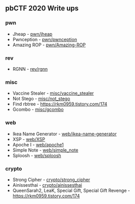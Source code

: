 ## pbCTF 2020 Write ups

### pwn
- Jheap - [pwn/jheap](pwn/jheap)
- Pwnception - [pwn/pwnception](pwn/pwnception)
- Amazing ROP - [pwn/Amazing-ROP](pwn/Amazing-ROP)

### rev
- RGNN - [rev/rgnn](rev/rgnn)

### misc
- Vaccine Stealer - [misc/vaccine_stealer](misc/vaccine_stealer)
- Not Stego - [misc/not_stego](misc/not_stego)
- Find rbtree - https://rkm0959.tistory.com/174
- Gcombo - [misc/gcombo](misc/gcombo)

### web
- Ikea Name Generator - [web/ikea-name-generator](web/ikea-name-generator)
- XSP - [web/XSP](web/XSP)
- Apoche I - [web/apoche1](web/apoche1)
- Simple Note - [web/simple_note](web/simple_note)
- Sploosh - [web/sploosh](web/sploosh)

### crypto
- Strong Cipher - [crypto/strong_cipher](crypto/strong_cipher)
- Ainissesthai - [crypto/ainissesthai](crypto/ainissesthai)
- QueenSarah2, LeaK, Special Gift, Special Gift Revenge - https://rkm0959.tistory.com/174
